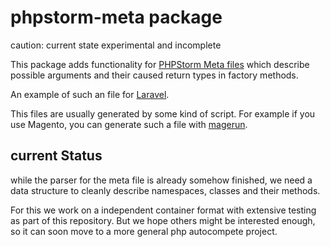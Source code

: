 # phpstorm-meta package

caution: current state experimental and incomplete

This package adds functionality for [PHPStorm Meta files](https://confluence.jetbrains.com/display/PhpStorm/PhpStorm+Advanced+Metadata)
which describe possible arguments and their caused return types in factory methods.

An example of such an file for [Laravel](https://gist.github.com/barryvdh/bb6ffc5d11e0a75dba67).

This files are usually generated by some kind of script.
For example if you use Magento, you can generate such a file with [magerun](https://github.com/netz98/n98-magerun).

## current Status

while the parser for the meta file is already somehow finished,
we need a data structure to cleanly describe namespaces, classes and their methods.

For this we work on a independent container format with extensive testing as part of this repository.
But we hope others might be interested enough, so it can soon move to a more general php autocompete project.
